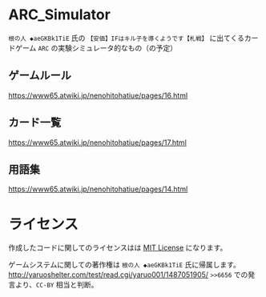 # ARC_Simulator
`根の人 ◆aeGKBk1TiE` 氏の `【安価】IFはキル子を導くようです【札戦】` に出てくるカードゲーム `ARC` の実験シミュレータ的なもの（の予定）

## ゲームルール
https://www65.atwiki.jp/nenohitohatiue/pages/16.html

## カード一覧
https://www65.atwiki.jp/nenohitohatiue/pages/17.html

## 用語集
https://www65.atwiki.jp/nenohitohatiue/pages/14.html

# ライセンス
作成したコードに関してのライセンスはは [MIT License](https://opensource.org/licenses/mit-license.php) になります。
  
ゲームシステムに関しての著作権は `根の人 ◆aeGKBk1TiE` 氏に帰属します。
http://yaruoshelter.com/test/read.cgi/yaruo001/1487051905/
`>>6656` での発言より、`CC-BY` 相当と判断。
